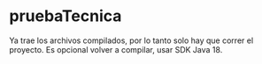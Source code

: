 # pruebaTecnica

Ya trae los archivos compilados, por lo tanto solo hay que correr el proyecto.
Es opcional volver a compilar, usar SDK Java 18.
